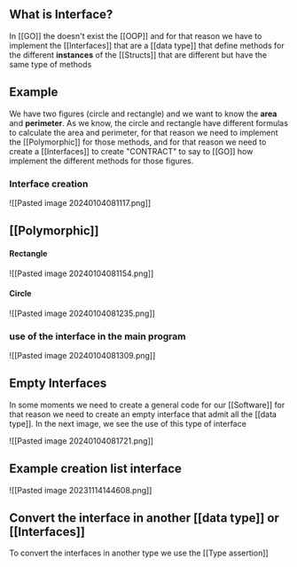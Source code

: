 
## What is Interface?

In [[GO]] the doesn't exist the [[OOP]] and for that reason we have to implement the [[Interfaces]] that are a [[data type]] that define methods for the different **instances** of the [[Structs]] that are different but have the same type of methods

## Example

We have two figures (circle and rectangle) and we want to know the **area** and **perimeter**. As we know, the circle and rectangle have different formulas to calculate the area and perimeter, for that reason we need to implement the [[Polymorphic]] for those methods, and for that reason we need to create a [[Interfaces]] to create "CONTRACT" to say to [[GO]] how implement the different methods for those figures.

### Interface creation
![[Pasted image 20240104081117.png]]
## [[Polymorphic]]
#### Rectangle
![[Pasted image 20240104081154.png]]
#### Circle
![[Pasted image 20240104081235.png]]

### use of the interface in the main program
![[Pasted image 20240104081309.png]]

## Empty Interfaces

In some moments we need to create a general code for our [[Software]] for that reason we need to create an empty interface that admit all the [[data type]]. In the next image, we see the use of this type of interface

![[Pasted image 20240104081721.png]]

## Example creation list interface
![[Pasted image 20231114144608.png]]

## Convert the interface in another [[data type]] or [[Interfaces]]

To convert the interfaces in another type we use the [[Type assertion]]
